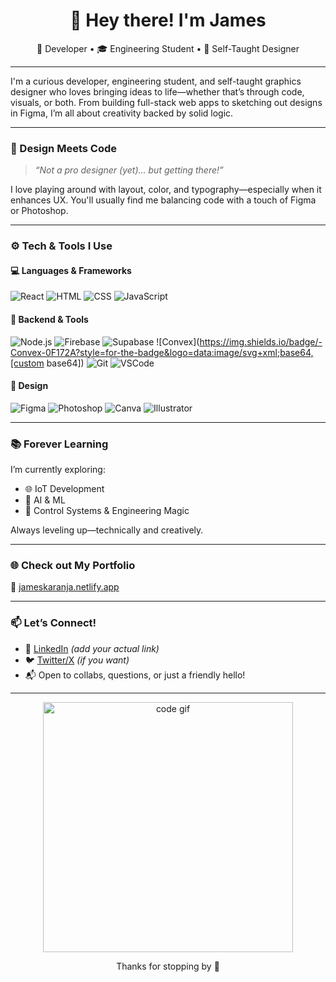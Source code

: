 <h1 align="center">👋 Hey there! I'm James</h1>
<p align="center">
  🚀 Developer • 🎓 Engineering Student • 🎨 Self-Taught Designer
</p>

---

I'm a curious developer, engineering student, and self-taught graphics designer who loves bringing ideas to life—whether that’s through code, visuals, or both. From building full-stack web apps to sketching out designs in Figma, I’m all about creativity backed by solid logic.

---

### 🎨 Design Meets Code

> _“Not a pro designer (yet)... but getting there!”_

I love playing around with layout, color, and typography—especially when it enhances UX. You'll usually find me balancing code with a touch of Figma or Photoshop.

---

### ⚙️ Tech & Tools I Use

#### 💻 Languages & Frameworks  
![React](https://img.shields.io/badge/-React-61DAFB?style=for-the-badge&logo=react&logoColor=black)
![HTML](https://img.shields.io/badge/-HTML5-E34F26?style=for-the-badge&logo=html5&logoColor=white)
![CSS](https://img.shields.io/badge/-CSS3-1572B6?style=for-the-badge&logo=css3)
![JavaScript](https://img.shields.io/badge/-JavaScript-F7DF1E?style=for-the-badge&logo=javascript&logoColor=black)

#### 🔧 Backend & Tools  
![Node.js](https://img.shields.io/badge/-Node.js-339933?style=for-the-badge&logo=nodedotjs&logoColor=white)
![Firebase](https://img.shields.io/badge/-Firebase-FFCA28?style=for-the-badge&logo=firebase&logoColor=black)
![Supabase](https://img.shields.io/badge/-Supabase-3ECF8E?style=for-the-badge&logo=supabase&logoColor=black)
![Convex](https://img.shields.io/badge/-Convex-0F172A?style=for-the-badge&logo=data:image/svg+xml;base64,[custom base64])
![Git](https://img.shields.io/badge/-Git-F05032?style=for-the-badge&logo=git&logoColor=white)
![VSCode](https://img.shields.io/badge/-VSCode-007ACC?style=for-the-badge&logo=visualstudiocode&logoColor=white)

#### 🎨 Design  
![Figma](https://img.shields.io/badge/-Figma-F24E1E?style=for-the-badge&logo=figma&logoColor=white)
![Photoshop](https://img.shields.io/badge/-Photoshop-31A8FF?style=for-the-badge&logo=adobephotoshop&logoColor=white)
![Canva](https://img.shields.io/badge/-Canva-00C4CC?style=for-the-badge&logo=canva&logoColor=white)
![Illustrator](https://img.shields.io/badge/-Illustrator-FF9A00?style=for-the-badge&logo=adobeillustrator&logoColor=white)

---

### 📚 Forever Learning
I’m currently exploring:
- 🌐 IoT Development
- 🤖 AI & ML
- 📡 Control Systems & Engineering Magic

Always leveling up—technically and creatively.

---

### 🌐 Check out My Portfolio  
🔗 [jameskaranja.netlify.app](https://jameskaranja.netlify.app)

---

### 📫 Let’s Connect!

- 💼 [LinkedIn](https://www.linkedin.com/in/your-username/) *(add your actual link)*
- 🐦 [Twitter/X](https://twitter.com/yourhandle) *(if you want)*
- 📬 Open to collabs, questions, or just a friendly hello!

---

<p align="center">
  <img src="https://media.giphy.com/media/qgQUggAC3Pfv687qPC/giphy.gif" width="400" alt="code gif"/>
</p>

<p align="center">
  Thanks for stopping by 🙌
</p>
